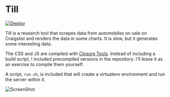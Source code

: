 # Till

[![Deploy](https://www.herokucdn.com/deploy/button.png)](https://heroku.com/deploy)

Till is a research tool that scrapes data from automobiles on sale on Craigslist
and renders the data in some charts. It is slow, but it generates some
interesting data.

The CSS and JS are compiled with
[Closure Tools](https://developers.google.com/closure/). Instead of including a
build script, I included precompiled versions in the repository. I'll leave it
as an exercise to compile them yourself.

A script, ```run.sh```, is included that will create a virtualenv environment
and run the server within it.

![ScreenShot](https://raw.github.com/kjiwa/till/master/till-201405120216.png)
